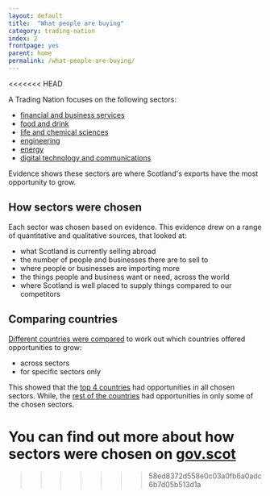 ```yaml
---
layout: default
title:  "What people are buying"
category: trading-nation
index: 2
frontpage: yes
parent: home
permalink: /what-people-are-buying/
---
```

<<<<<<< HEAD

A Trading Nation focuses on the following sectors:

*	[financial and business services](https://tradingnation.mygov.scot/sectors/financial-and-business/)
*	[food and drink](https://tradingnation.mygov.scot/sectors/food-and-drink/)  
*	[life and chemical sciences](https://tradingnation.mygov.scot/sectors/science/)  
*	[engineering](https://tradingnation.mygov.scot/sectors/engineering/)  
*	[energy](https://tradingnation.mygov.scot/sectors/energy/)  
*	[digital technology and communications](https://tradingnation.mygov.scot/sectors/technology/)

Evidence shows these sectors are where Scotland's exports have the most opportunity to grow.

## How sectors were chosen
Each sector was chosen based on evidence. This evidence drew on a range of quantitative and qualitative sources, that looked at:

* what Scotland is currently selling abroad
* the number of people and businesses there are to sell to
* where people or businesses are importing more
* the things people and business want or need, across the world
* where Scotland is well placed to supply things compared to our competitors

## Comparing countries
[Different countries were compared](https://www.example.com) to work out which countries offered opportunities to grow:

* across sectors
* for specific sectors only

This showed that the [top 4 countries](https://www.example.com) had opportunities in all chosen sectors. While, the [rest of the countries](https://www.example.com) had opportunities in only some of the chosen sectors.


You can find out more about how sectors were chosen on [gov.scot](https://www.example.com)
=======
>>>>>>> 58ed8372d558e0c03a0fb6a0adc6b7d05b513d1a
